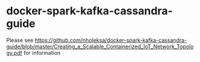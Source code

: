 # docker-spark-kafka-cassandra-guide

Please see https://github.com/nholeksa/docker-spark-kafka-cassandra-guide/blob/master/Creating_a_Scalable_Containerized_IoT_Network_Topology.pdf for information
